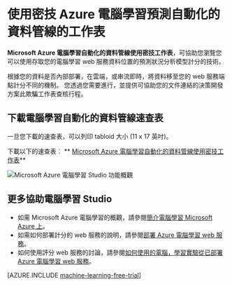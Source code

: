 <properties
    pageTitle="使用密技 Azure 電腦學習預測自動化的資料管線表 |Microsoft Azure"
    description="可列印速查表，顯示如何設定您 Azure 電腦學習的 web 服務自動化的資料管道的郵件，無論您的資料是內部部署，串流、 Azure 或協力廠商的雲端服務中。"
    services="machine-learning"
    documentationCenter=""
    authors="garyericson"
    manager="jhubbard"
    editor="cgronlun"/>

<tags
    ms.service="machine-learning"
    ms.workload="data-services"
    ms.tgt_pltfrm="na"
    ms.devlang="na"
    ms.topic="article"
    ms.date="08/19/2016"
    ms.author="mithal;garye" />

# <a name="cheat-sheet-for-an-automated-data-pipeline-for-azure-machine-learning-predictions"></a>使用密技 Azure 電腦學習預測自動化的資料管線的工作表

**Microsoft Azure 電腦學習自動化的資料管線使用密技工作表**，可協助您瀏覽您可以使用存取您的電腦學習 web 服務資料位置的預測狀況分析模型計分的技術。

根據您的資料是否內部部署，在雲端，或串流即時，將資料移至您的 web 服務端點計分不同的機制。
您透過您需要進行，並提供可協助您的文件連結的決策開發方案此欺騙工作表查核行程。

## <a name="download-the-machine-learning-automated-data-pipeline-cheat-sheet"></a>下載電腦學習自動化的資料管線速查表

一旦您下載的速查表，可以列印 tabloid 大小 (11 x 17 英吋)。

下載以下的速查表︰ ** [Microsoft Azure 電腦學習自動化的資料管線使用密技工作表](http://download.microsoft.com/download/C/C/7/CC726F8B-2E6F-4C20-9B6F-AFBEE8253023/microsoft-machine-learning-operationalization-cheat-sheet_v1.pdf)**

![Microsoft Azure 電腦學習 Studio 功能概觀][op-cheat-sheet]

[op-cheat-sheet]: ./media/machine-learning-automated-data-pipeline-cheat-sheet/machine-learning-automated-data-pipeline-cheat-sheet_v1.1.png


## <a name="more-help-with-machine-learning-studio"></a>更多協助電腦學習 Studio

* 如需 Microsoft Azure 電腦學習的概觀，請參閱[簡介電腦學習 Microsoft Azure 上](machine-learning-what-is-machine-learning.md)。
* 如需如何部署計分的 web 服務的說明，請參閱[部署 Azure 電腦學習 web 服務](machine-learning-publish-a-machine-learning-web-service.md)。
* 如何使用評分 web 服務的討論，請參閱[如何使用的電腦，學習實驗從已部署 Azure 電腦學習 web 服務](machine-learning-consume-web-services.md)。

[AZURE.INCLUDE [machine-learning-free-trial](../../includes/machine-learning-free-trial.md)]
